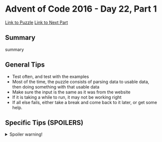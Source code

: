 # Advent of Code 2016 - Day 22, Part 1

[Link to Puzzle](https://adventofcode.com/2016/day/22)
[Link to Next Part](https://github.com/CodingAP/unofficial-aoc-syllabus/blob/main/years/2016/day22/part2.md)

## Summary
summary

## General Tips
- Test often, and test with the examples
- Most of the time, the puzzle consists of parsing data to usable data, then doing something with that usable data
- Make sure the input is the same as it was from the website
- If it is taking a while to run, it may not be working right
- If all else fails, either take a break and come back to it later, or get some help.

## Specific Tips (SPOILERS)
<details> <summary>Spoiler warning!</summary>

specific tips

</details>